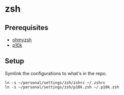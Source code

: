 # zsh

## Prerequisites

- [ohmyzsh](https://ohmyz.sh/)
- [p10k](https://github.com/romkatv/powerlevel10k)

## Setup

Symlink the configurations to what's in the repo.

```
ln -s ~/personal/settings/zsh/zshrc ~/.zshrc
ln -s ~/personal/settings/zsh/p10k.zsh ~/.p10k.zsh 
```
